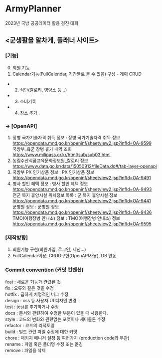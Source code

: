 # ArmyPlanner
2023년 국방 공공데이터 활용 경진 대회

## <군생활을 알차게, 플래너 사이트>

### [기능]
0. 회원 기능
1. Calendar기능(FullCalendar, 기간별로 볼 수 있음) 구성 - 계획 CRUD
- 2. 식단(칼로리, 영양소 등...)
- 3. 소비기록
- 4. 장소 추가

### → [OpenAPI]
1. 장병 국가기술자격 취득 정보 : 장병 국가기술자격 취득 정보 https://opendata.mnd.go.kr/openinf/sheetview2.jsp?infId=OA-9599  
   국방부_육군 장병 휴가 내역 조회 https://www.milipass.or.kr/html/sub/sub03.html  
2. 농림수산식품교육문화정보원_칼로리 정보 https://www.data.go.kr/data/15050912/fileData.do#/tab-layer-openapi
3. 국방부 PX 인기상품 정보 : PX 인기상품 정보 https://opendata.mnd.go.kr/openinf/sheetview2.jsp?infId=OA-9491  
4. 병사 할인 혜택 정보 : 병사 할인 혜택 정보 https://opendata.mnd.go.kr/openinf/sheetview2.jsp?infId=OA-9493  
   전군 복지 휴양시설 위치정보 목록 : 군 복지 휴양시설 정보 https://opendata.mnd.go.kr/openinf/sheetview2.jsp?infId=OA-9441  
   군병원 정보 : 군병원 정보 https://opendata.mnd.go.kr/openinf/sheetview2.jsp?infId=OA-9436  
   TMO(여행장병 안내소) 정보 : TMO(여행장병 안내소) 정보 https://opendata.mnd.go.kr/openinf/sheetview2.jsp?infId=OA-9595  


### [제작방향]
1. 회원기능 구현(회원가입, 로그인, 세션...)
2. FullCalendar이용, CRUD구현(OpenAPI사용), DB 연동

### Commit convention (커밋 컨벤션)
feat : 새로운 기능과 관련된 것  
fix : 오류와 같은 것을 수정  
hotfix : 급하게 치명적인 버그 수정  
design : css 등 사용자 UI 디자인 변경  
test : test를 추가하거나 수정  
docs : 문서와 관련하여 수정한 부분이 있을 때 사용한다.  
style : 코드의 변화와 관련없는 포맷이나 세미콜론 수정  
refactor : 코드의 리팩토링  
build : 빌드 관련 파일 수정에 대한 커밋  
chore : 패키지 매니저 설정 등 여러가지 (production code와 무관)  
rename : 파일 혹은 폴더명 수정 또는 옮김  
remove : 파일을 삭제  
